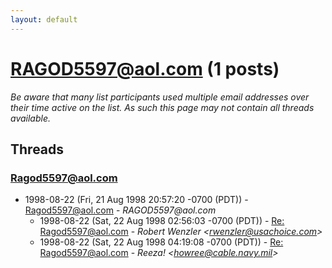 ```yaml
---
layout: default
---
```


# RAGOD5597@aol.com (1 posts)

_Be aware that many list participants used multiple email addresses over their time active on the list. As such this page may not contain all threads available._

## Threads

### Ragod5597@aol.com
+ 1998-08-22 (Fri, 21 Aug 1998 20:57:20 -0700 (PDT)) - [Ragod5597@aol.com](/archive/1998/08/cd652eb3b37488995fc00a5904f087576f61749f45b2d60da27075c3fe5decb1) - _RAGOD5597@aol.com_
  + 1998-08-22 (Sat, 22 Aug 1998 02:56:03 -0700 (PDT)) - [Re: Ragod5597@aol.com](/archive/1998/08/061e41172f2a05a92729fb48275c1369d80f567414f3aa32d98ded24796770d3) - _Robert Wenzler \<rwenzler@usachoice.com\>_
  + 1998-08-22 (Sat, 22 Aug 1998 04:19:08 -0700 (PDT)) - [Re: Ragod5597@aol.com](/archive/1998/08/dc0a87efeedcd62cc5dbccdf2b98cc279bb08f69a55558fc50160dfb360588c8) - _Reeza! \<howree@cable.navy.mil\>_

